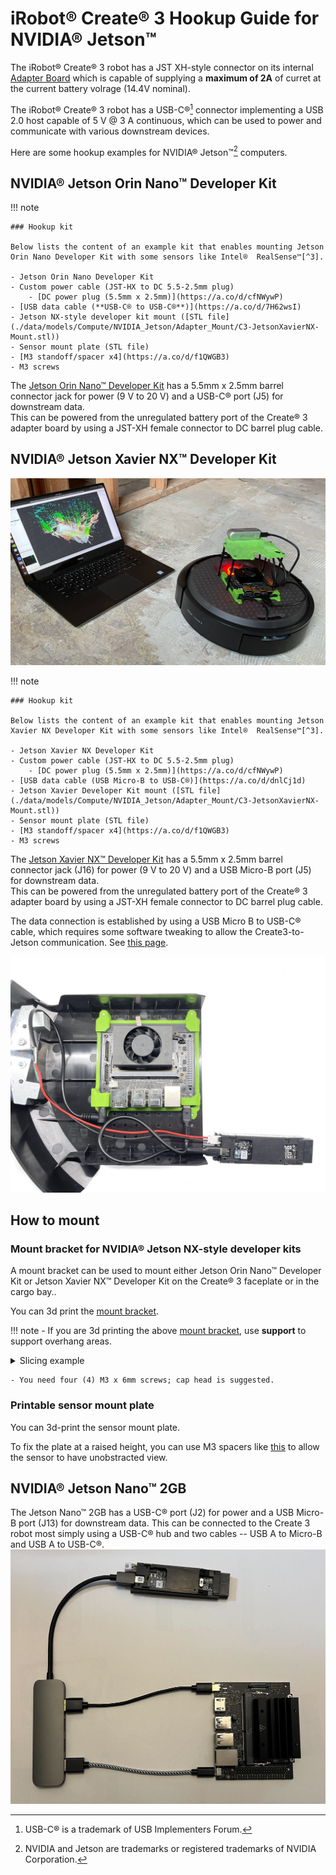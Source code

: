 # iRobot® Create® 3 Hookup Guide for NVIDIA® Jetson™

The iRobot® Create® 3 robot has a JST XH-style connector on its internal [Adapter Board](./adapter.md) which is capable of supplying a **maximum of 2A** of curret at the current battery volrage (14.4V nominal).

The iRobot® Create® 3 robot has a USB-C®[^1] connector implementing a USB 2.0 host capable of 5 V @ 3 A continuous, which can be used to power and communicate with various downstream devices.

Here are some hookup examples for NVIDIA® Jetson™[^2] computers.

## NVIDIA® Jetson Orin Nano™ Developer Kit

!!! note 

    ### Hookup kit
    
    Below lists the content of an example kit that enables mounting Jetson Orin Nano Developer Kit with some sensors like Intel®  RealSense™[^3].

    - Jetson Orin Nano Developer Kit
    - Custom power cable (JST-HX to DC 5.5-2.5mm plug)
        - [DC power plug (5.5mm x 2.5mm)](https://a.co/d/cfNWywP)
    - [USB data cable (**USB-C® to USB-C®**)](https://a.co/d/7H62wsI)
    - Jetson NX-style developer kit mount ([STL file](./data/models/Compute/NVIDIA_Jetson/Adapter_Mount/C3-JetsonXavierNX-Mount.stl))
    - Sensor mount plate (STL file)
    - [M3 standoff/spacer x4](https://a.co/d/f1QWGB3)
    - M3 screws
    

The [Jetson Orin Nano™ Developer Kit](https://www.nvidia.com/en-us/autonomous-machines/embedded-systems/jetson-orin/) has a 5.5mm x 2.5mm barrel connector jack for power (9 V to 20 V) and a USB-C® port (J5) for downstream data.<br>
This can be powered from the unregulated battery port of the Create® 3  adapter board by using a JST-XH female connector to DC barrel plug cable.

## NVIDIA® Jetson Xavier NX™ Developer Kit

![](./data/hookup_jetson_xavier_nx_on_c3_with_PC.jpg)

!!! note 

    ### Hookup kit
    
    Below lists the content of an example kit that enables mounting Jetson Xavier NX Developer Kit with some sensors like Intel®  RealSense™[^3].

    - Jetson Xavier NX Developer Kit
    - Custom power cable (JST-HX to DC 5.5-2.5mm plug)
        - [DC power plug (5.5mm x 2.5mm)](https://a.co/d/cfNWywP)
    - [USB data cable (USB Micro-B to USB-C®)](https://a.co/d/dnlCj1d)
    - Jetson Xavier Developer Kit mount ([STL file](./data/models/Compute/NVIDIA_Jetson/Adapter_Mount/C3-JetsonXavierNX-Mount.stl))
    - Sensor mount plate (STL file)
    - [M3 standoff/spacer x4](https://a.co/d/f1QWGB3)
    - M3 screws
    

The [Jetson Xavier NX™ Developer Kit](https://developer.nvidia.com/embedded/jetson-xavier-nx-devkit) has a 5.5mm x 2.5mm barrel connector jack (J16) for power (9 V to 20 V) and a USB Micro-B port (J5) for downstream data.<br>
This can be powered from the unregulated battery port of the Create® 3  adapter board by using a JST-XH female connector to DC barrel plug cable.

The data connection is established by using a USB Micro B to USB-C® cable, which requires some software tweaking to allow the Create3-to-Jetson communication. See [this page](../setup/jetson.md).

![Hookup diagram for Jetson Xavier NX™ Developer Kit](data/hookup_jetson_xavier_nx.jpg "Jetson Xavier NX™ Developer Kit")

## How to mount

### Mount bracket for NVIDIA® Jetson NX-style developer kits

A mount bracket can be used to mount either Jetson Orin Nano™ Developer Kit or Jetson Xavier NX™ Developer Kit on the Create® 3 faceplate or in the cargo bay..

You can 3d print the [mount bracket](../print_compute/#adapter-mount).

!!! note
    - If you are 3d printing the above [mount bracket](../print_compute/#adapter-mount), use **support** to support overhang areas.
    <details>
      <summary>Slicing example</summary>
      <img src="../data/models/Compute/NVIDIA_Jetson/Adapter_Mount/C3-JetsonXavierNX-Mount_slice-example.png"></img>
    </details>

    - You need four (4) M3 x 6mm screws; cap head is suggested.

### Printable sensor mount plate
You can 3d-print the sensor mount plate.

To fix the plate at a raised height, you can use M3 spacers like [this](https://a.co/d/f1QWGB3) to allow the sensor to have unobstracted view.

## NVIDIA® Jetson Nano™ 2GB
The Jetson Nano™ 2GB has a USB-C® port (J2) for power and a USB Micro-B port (J13) for downstream data.
This can be connected to the Create 3 robot most simply using a USB-C® hub and two cables -- USB A to Micro-B and USB A to USB-C®.
![Hookup diagram for Jetson Nano™](data/hookup_nano2gb.jpg "Jetson Nano™ 2GB")

[^1]: USB-C® is a trademark of USB Implementers Forum.
[^2]: NVIDIA and Jetson are trademarks or registered trademarks of NVIDIA Corporation.
[^3]: Intel and RealSense are trademarks or registered trademarks of Intel Corporation.
[^4]: All other trademarks mentioned are the property of their respective owners.
